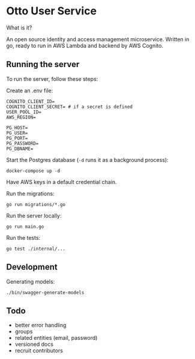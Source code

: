 # Otto User Service

What is it?

An open source identity and access management microservice. Written in go, ready to run in AWS Lambda and backend by 
AWS Cognito.

## Running the server
To run the server, follow these steps:

Create an .env file:
```.env
COGNITO_CLIENT_ID=
COGNITO_CLIENT_SECRET= # if a secret is defined
USER_POOL_ID=
AWS_REGION=

PG_HOST=
PG_USER=
PG_PORT=
PG_PASSWORD=
PG_DBNAME=
```

Start the Postgres database (`-d` runs it as a background process):
```
docker-compose up -d
```

Have AWS keys in a default credential chain.

Run the migrations:
```
go run migrations/*.go
```

Run the server locally:
```
go run main.go
```

Run the tests:
```
go test ./internal/...
```

## Development

Generating models:
```
./bin/swagger-generate-models
```

## Todo

* better error handling
* groups
* related entities (email, password)
* versioned docs
* recruit contributors

